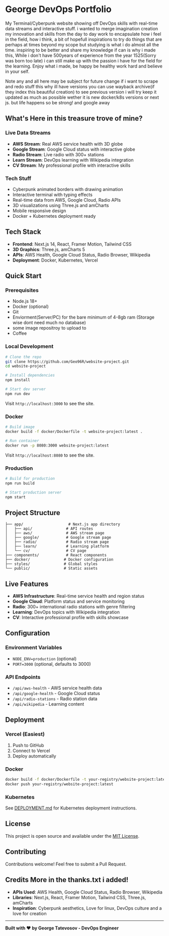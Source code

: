 # George DevOps Portfolio

My Terminal/Cyberpunk website showing off DevOps skills with real-time data streams and interactive stuff.
i wanted to merge imagination creation my innovation and skills from the day to day work to encapsulate how i feel in the field, how i think,
a bit of hopefull inspirations to try do things that are perhaps at times beyond my scope but studying is what i do almost all the time.
inspiring to be better and share my knowledge if can is why i made this, While i don't have 500years of experience from the year 1525(Sorry was born too late) i can still make up with the passion i have for the field for the learning.
Enjoy what i made, be happy be healthy work hard and believe in your self.

Note any and all here may be subject for future change if i want to scrape and redo stuff this why ill have versions you can use wayback archive(if they index this beautiful creation) to see previous version
i will try keep it updated as much as possible wether it is new docker/k8s versions or next js. but life happens so be strong! and google away


## What's Here in this treasure trove of mine?

### Live Data Streams
- **AWS Stream**: Real AWS service health with 3D globe
- **Google Stream**: Google Cloud status with interactive globe  
- **Radio Stream**: Live radio with 300+ stations
- **Learn Stream**: DevOps learning with Wikipedia integration
- **CV Stream**: My professional profile with interactive skills

### Tech Stuff
- Cyberpunk animated borders with drawing animation
- Interactive terminal with typing effects
- Real-time data from AWS, Google Cloud, Radio APIs
- 3D visualizations using Three.js and amCharts
- Mobile responsive design
- Docker + Kubernetes deployment ready

## Tech Stack

- **Frontend**: Next.js 14, React, Framer Motion, Tailwind CSS
- **3D Graphics**: Three.js, amCharts 5
- **APIs**: AWS Health, Google Cloud Status, Radio Browser, Wikipedia
- **Deployment**: Docker, Kubernetes, Vercel

## Quick Start

### Prerequisites
- Node.js 18+ 
- Docker (optional)
- Git
- Enviorment(Server/PC) for the bare minimum of 4-8gb ram (Storage wise dont need much no database)
- some image repositroy to upload to
- Coffee

### Local Development
```bash
# Clone the repo
git clone https://github.com/Geo96R/website-project.git
cd website-project

# Install dependencies
npm install

# Start dev server
npm run dev
```

Visit `http://localhost:3000` to see the site.

### Docker
```bash
# Build image
docker build -f docker/Dockerfile -t website-project:latest .

# Run container
docker run -p 8080:3000 website-project:latest
```

Visit `http://localhost:8080` to see the site.

### Production
```bash
# Build for production
npm run build

# Start production server
npm start
```

## Project Structure

```
├── app/                    # Next.js app directory
│   ├── api/               # API routes
│   ├── aws/               # AWS stream page
│   ├── google/            # Google stream page
│   ├── radio/             # Radio stream page
│   ├── learn/             # Learning platform
│   └── cv/                # CV page
├── components/            # React components
├── docker/               # Docker configuration
├── styles/               # Global styles
└── public/               # Static assets
```

## Live Features

- **AWS Infrastructure**: Real-time service health and region status
- **Google Cloud**: Platform status and service monitoring
- **Radio**: 300+ international radio stations with genre filtering
- **Learning**: DevOps topics with Wikipedia integration
- **CV**: Interactive professional profile with skills showcase

## Configuration

### Environment Variables
- `NODE_ENV=production` (optional)
- `PORT=3000` (optional, defaults to 3000)

### API Endpoints
- `/api/aws-health` - AWS service health data
- `/api/google-health` - Google Cloud status
- `/api/radio-stations` - Radio station data
- `/api/wikipedia` - Learning content

## Deployment

### Vercel (Easiest)
1. Push to GitHub
2. Connect to Vercel
3. Deploy automatically

### Docker
```bash
docker build -f docker/Dockerfile -t your-registry/website-project:latest .
docker push your-registry/website-project:latest
```

### Kubernetes
See [DEPLOYMENT.md](DEPLOYMENT.md) for Kubernetes deployment instructions.

## License

This project is open source and available under the [MIT License](LICENSE).

## Contributing

Contributions welcome! Feel free to submit a Pull Request.

## Credits More in the thanks.txt i added!

- **APIs Used**: AWS Health, Google Cloud Status, Radio Browser, Wikipedia
- **Libraries**: Next.js, React, Framer Motion, Tailwind CSS, Three.js, amCharts
- **Inspiration**: Cyberpunk aesthetics, Love for linux, DevOps culture and a love for creation

---

**Built with ❤️ by George Tatevosov - DevOps Engineer**